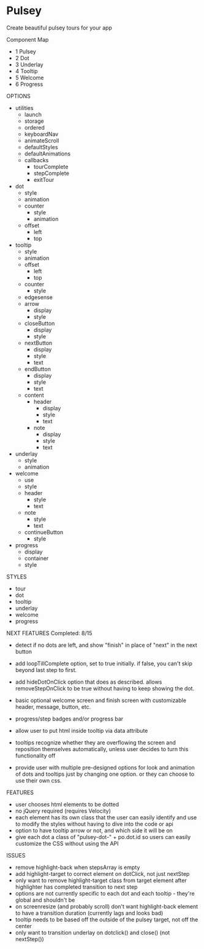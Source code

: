 # Pulsey
Create beautiful pulsey tours for your app

Component Map
- 1 Pulsey
- 2 Dot
- 3 Underlay
- 4 Tooltip
- 5 Welcome
- 6 Progress

OPTIONS
- utilities
  - launch
  - storage
  - ordered
  - keyboardNav
  - animateScroll
  - defaultStyles
  - defaultAnimations
  - callbacks
    - tourComplete
    - stepComplete
    - exitTour  
- dot
  - style
  - animation
  - counter
    - style
    - animation
  - offset
    - left
    - top
- tooltip
  - style
  - animation
  - offset
    - left
    - top
  - counter
    - style
  - edgesense
  - arrow
    - display
    - style
  - closeButton
    - display
    - style
  - nextButton
    - display
    - style
    - text
  - endButton
    - display
    - style
    - text
  - content
    - header
      - display
      - style
      - text
    - note
      - display
      - style
      - text
- underlay
  - style
  - animation
- welcome
  - use
  - style
  - header
    - style
    - text
  - note
    - style
    - text
  - continueButton
    - style
- progress
  - display
  - container
  - style

STYLES
- tour
- dot
- tooltip
- underlay
- welcome
- progress

<Highlighter
  stepCount={this.state.stepCount}
  step={this.state.step}
  pa={this.state.pa}
/>


NEXT FEATURES
Completed: 8/15

- detect if no dots are left, and show "finish" in place of "next" in the next button
- add loopTillComplete option, set to true initially.  if false, you can't skip beyond last step to first.
- add hideDotOnClick option that does as described.  allows removeStepOnClick to be true without having to keep showing the dot.

- basic optional welcome screen and finish screen with customizable header, message, button, etc.
- progress/step badges and/or progress bar
- allow user to put html inside tooltip via data attribute
- tooltips recognize whether they are overflowing the screen and reposition themselves automatically, unless user decides to turn this functionality off

- provide user with multiple pre-designed options for look and animation of dots and tooltips just by changing one option.  or they can choose to use their own css.

FEATURES

- user chooses html elements to be dotted
- no jQuery required (requires Velocity)
- each element has its own class that the user can easily identify and use to modify the styles without having to dive into the code or api
- option to have tooltip arrow or not, and which side it will be on
- give each dot a class of "pulsey-dot-" + po.dot.id so users can easily customize the CSS without using the API

ISSUES

- remove highlight-back when stepsArray is empty
- add highlight-target to correct element on dotClick, not just nextStep
- only want to remove highlight-target class from target element after highlighter has completed transition to next step
- options are not currently specific to each dot and each tooltip - they're global and shouldn't be
- on screenresize (and probably scroll) don't want highlight-back element to have a transition duration (currently lags and looks bad)
- tooltip needs to be based off the outside of the pulsey target, not off the center
- only want to transition underlay on dotclick() and close() (not nextStep())
